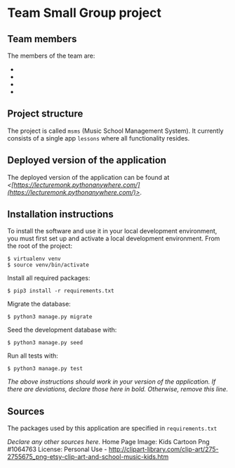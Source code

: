 # Team *<Ibis>* Small Group project

## Team members
The members of the team are:
- *<William Lingard>*
- *<Mathew Tran>*
- *<Janet Thomas>*
- *<Parneet Johal>*

## Project structure
The project is called `msms` (Music School Management System).  It currently consists of a single app `lessons` where all functionality resides.

## Deployed version of the application
The deployed version of the application can be found at *<[https://lecturemonk.pythonanywhere.com/](https://lecturemonk.pythonanywhere.com/)>*.

## Installation instructions
To install the software and use it in your local development environment, you must first set up and activate a local development environment.  From the root of the project:

```
$ virtualenv venv
$ source venv/bin/activate
```

Install all required packages:

```
$ pip3 install -r requirements.txt
```

Migrate the database:

```
$ python3 manage.py migrate
```

Seed the development database with:

```
$ python3 manage.py seed
```

Run all tests with:
```
$ python3 manage.py test
```

*The above instructions should work in your version of the application.  If there are deviations, declare those here in bold.  Otherwise, remove this line.*

## Sources
The packages used by this application are specified in `requirements.txt`

*Declare any other sources here.*
Home Page Image: Kids Cartoon Png #1064763 License: Personal Use - http://clipart-library.com/clip-art/275-2755675_png-etsy-clip-art-and-school-music-kids.htm